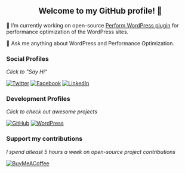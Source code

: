 <h2 align=center>Welcome to my GitHub profile! 👋</h2>

🔭 I’m currently working on open-source [Perform WordPress plugin](https://performwp.com) for performance optimization of the WordPress sites. 

💬 Ask me anything about WordPress and Performance Optimization.

### Social Profiles
_Click to "Say Hi"_

[![Twitter](https://img.shields.io/static/v1?label=Twitter&message=@mehul_gohil0810&color=ffffff&style=for-the-badge&logo=twitter&labelColor=1DA1F2&logoColor=ffffff)](https://twitter.com/mehul_gohil0810)
[![Facebook](https://img.shields.io/static/v1?label=Facebook&message=mehulgohilindia&color=ffffff&style=for-the-badge&logo=facebook&labelColor=1877F2&logoColor=ffffff)](https://facebook.com/mehulgohilindia)
[![LinkedIn](https://img.shields.io/static/v1?label=LinkedIn&message=mehulgohilindia&color=ffffff&style=for-the-badge&logo=linkedin&labelColor=0A66C2&logoColor=ffffff)](https://www.linkedin.com/in/mehulgohilindia/) 

### Development Profiles
_Click to check out awesome projects_

[![GitHub](https://img.shields.io/static/v1?label=GitHub&message=mehul0810&color=ffffff&style=for-the-badge&logo=github&labelColor=181717&logoColor=ffffff)](https://github.com/mehul0810)
[![WordPress](https://img.shields.io/static/v1?label=WordPress&message=mehul0810&color=ffffff&style=for-the-badge&logo=wordpress&labelColor=21759B&logoColor=ffffff)](https://profiles.wordpress.org/mehul0810)

### Support my contributions
_I spend atleast 5 hours a week on open-source project contributions_

[![BuyMeACoffee](https://img.shields.io/static/v1?label=Buy%20Me%20A%20Coffee&message=mehulgohil&color=ffffff&style=for-the-badge&logo=buymeacoffee&labelColor=FFDD00&logoColor=ffffff)](https://buymeacoffee.com/mehulgohil)

